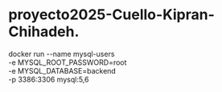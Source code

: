 # proyecto2025-Cuello-Kipran-Chihadeh.

docker run --name mysql-users \
  -e MYSQL_ROOT_PASSWORD=root \
  -e MYSQL_DATABASE=backend \
  -p 3386:3306
  mysql:5,6